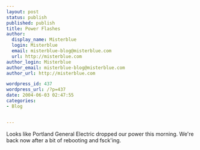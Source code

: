 ```yaml
---
layout: post
status: publish
published: publish
title: Power Flashes
author:
  display_name: Misterblue
  login: Misterblue
  email: misterblue-blog@misterblue.com
  url: http://misterblue.com
author_login: Misterblue
author_email: misterblue-blog@misterblue.com
author_url: http://misterblue.com

wordpress_id: 437
wordpress_url: /?p=437
date: 2004-06-03 02:47:55
categories:
- Blog


---
```

<p>
Looks like Portland General Electric dropped our power
this morning.
We're back now after a bit of rebooting and fsck'ing.
</p>

